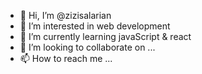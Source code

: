 - 👋 Hi, I’m @zizisalarian
- 👀 I’m interested in web development
- 🌱 I’m currently learning javaScript & react
- 💞️ I’m looking to collaborate on ...
- 📫 How to reach me ...

<!---
zizisalarian/zizisalarian is a ✨ special ✨ repository because its `README.md` (this file) appears on your GitHub profile.
You can click the Preview link to take a look at your changes.
--->
